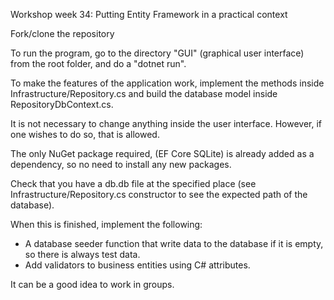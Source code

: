 Workshop week 34: Putting Entity Framework in a practical context

Fork/clone the repository

To run the program, go to the directory "GUI" (graphical user interface) from the root folder, and do a "dotnet run".

To make the features of the application work, implement the methods inside Infrastructure/Repository.cs and build the database model inside RepositoryDbContext.cs.

It is not necessary to change anything inside the user interface. However, if one wishes to do so, that is allowed.

The only NuGet package required, (EF Core SQLite) is already added as a dependency, so no need to install any new packages.

Check that you have a db.db file at the specified place (see Infrastructure/Repository.cs constructor to see the expected path of the database).

When this is finished, implement the following:

- A database seeder function that write data to the database if it is empty, so there is always test data.
- Add validators to business entities using C# attributes.

It can be a good idea to work in groups.
